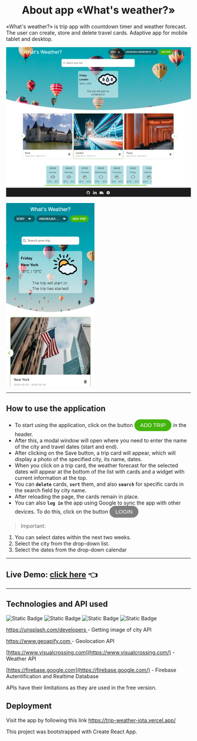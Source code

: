 <h1 align="center">About app «What's weather?»</h1>

«What's weather?» is trip app with countdown timer and weather forecast. The user can create, store and delete travel cards. Adaptive app for mobile tablet and desktop.

<img src="public/snapshots/1.png"></img>

<img src="public/snapshots/2.png" height="500"></img>

---
## How to use the application

- To start using the application, click on the button <button style="color: #fff; cursor: pointer; border: none; border-radius: 100px;font-size: 15px;line-height: 24px; outline: none;padding: 0 16px;text-transform: uppercase;height: 32px; background-color: #44b50c;">Add trip</button> in the header.
- After this, a modal window will open where you need to enter the name of the city and travel dates (start and end).
- After clicking on the Save button, a trip card will appear, which will display a photo of the specified city, its name, dates.
- When you click on a trip card, the weather forecast for the selected dates will appear at the bottom of the list with cards and a widget with current information at the top.
- You can **`delete`** cards, **`sort`** them, and also **`search`** for specific cards in the search field by city name.
- After reloading the page, the cards remain in place.
- You can also **`log in`** the app using Google to sync the app with other devices. 
To do this, click on the button    <button style="color: #fff; cursor: pointer; border: none; border-radius: 100px;font-size: 15px;line-height: 24px; outline: none;padding: 0 16px;text-transform: uppercase;height: 32px; background-color: grey">Login</button>

> Important: 
1. You can select dates within the next two weeks. 
2. Select the city from the drop-down list.
3. Select the dates from the drop-down calendar

---

## Live Demo: [click here](https://drive.google.com/file/d/1XdBEWft-oU3yMGhedLWC6XcXebNbKIcE/view?usp=sharing) 👈

---

 ## Technologies and API used

![Static Badge](https://img.shields.io/badge/react-191970?style=for-the-badge&logo=react) ![Static Badge](https://img.shields.io/badge/redux%20toolkit-808000?style=for-the-badge&logo=redux) ![Static Badge](https://img.shields.io/badge/css-4682B4?style=for-the-badge&logo=css3) ![Static Badge](https://img.shields.io/badge/firebase-9932CC?style=for-the-badge&logo=firebase)


[https://unsplash.com/developers ](https://unsplash.com/developers)  - Getting image of city API

[https://www.geoapify.com ](https://www.geoapify.com/) - Geolocation API

[https://www.visualcrossing.com](https://www.visualcrossing.com/) - Weather API

[https://firebase.google.com](https://firebase.google.com/) - Firebase Autentification and Realtime Database

APIs have their limitations as they are used in the free version. 

## Deployment

Visit the app by following this link https://trip-weather-iota.vercel.app/

This project was bootstrapped with Create React App.


